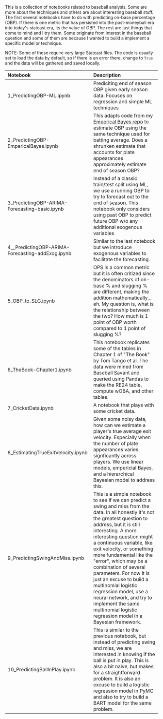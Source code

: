 This is a collection of notebooks related to baseball analysis. Some are more about the techniques and others are about interesting baseball stuff. The first several notebooks have to do with predicting on-base percentage (OBP). If there is one metric that has persisted into the post-moneyball era into today's statcast era, its the value of OBP. The rest are just things that come to mind and I try them. Some originate from interest in the baseball question and some of them are because I wanted to build a implement a specific model or technique. 

NOTE: Some of these require very large Statcast files. The code is usually set to load the data by default, so if there is an error there, change to `True` and the data will be gathered and saved locally. 

| Notebook | Description |
| :---     | :---        |
| 1_PredictingOBP-ML.ipynb| Prediciting end of season OBP given early season data. Focuses on regression and simple ML techniques |
| 2_PredictingOBP-EmpericalBayes.ipynb | This adapts code from my [Emperical Bayes repo](https://github.com/jabrantley/EmpericalBayes-Baseball) to estimate OBP using the same technique used for batting average. Does a shrunken estimate that accounts for plate appearances approximately estimate end of season OBP?|
| 3_PredictingOBP-ARIMA-Forecasting-basic.ipynb | Instead of a classic train/test split using ML, we use a running OBP to try to forecast out to the end of season. This notebook only considers using past OBP to predict future OBP w/o any additional exogenous variables | 
| 4__PredictingOBP-ARIMA-Forecasting-addExog.ipynb | Similar to the last notebook but we introduce exogenous variables to facilitate the forecasting. | 
| 5_OBP_to_SLG.ipynb | OPS is a common metric but it is often critized since the denominators of on-base % and slugging % are different, making the addition mathematically... eh. My question is, what is the relationship between the two? How much is 1 point of OBP worth compared to 1 point of slugging %? |
| 6_TheBook-Chapter1.ipynb | This notebook replicates some of the tables in Chapter 1 of  "The Book" by Tom Tango et al. The data were mined from Baseball Savant and queried using Pandas to make the RE24 table, compute wOBA, and other tables. |
| 7_CricketData.ipynb | A notebook that plays with some cricket data. |
| 8_EstimatingTrueExitVelocity.ipynb | Given some noisy data, how can we estimate a player's true average exit velocity. Especially when the number of plate appearances varies signficantly across players. We use linear models, empericial Bayes, and a hierarchical Bayesian model to address this. |
| 9_PredictingSwingAndMiss.ipynb | This is a simple notebook to see if we can predict a swing and miss from the data. In all honestly it's not the greatest question to address, but it is still interesting. A more interesting question might a continuous variable, like exit velocity, or something more fundamental like the "error", which may be a combination of several parameters. For now it is just an excuse to build a multinomial logistic regression model, use a neural network, and try to implement the same multinomial logistic regression model in a Bayesian framework. |
| 10_PredictingBallInPlay.ipynb | This is similar to the previous notebook, but instead of predicting swing and miss, we are interested in knowing if the ball is put in play. This is also a bit naive, but makes for a straightforward problem. It is also an excuse to build a logistic regression model in PyMC and also to try to build a BART model for the same problem. | 
